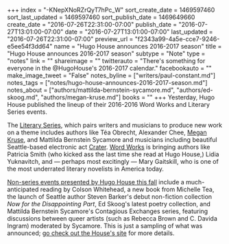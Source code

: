 +++
index = "-KNepXNoRZrQyT7hPc_W"
sort_create_date = 1469597460
sort_last_updated = 1469597460
sort_publish_date = 1469649660
create_date = "2016-07-26T22:31:00-07:00"
publish_date = "2016-07-27T13:01:00-07:00"
date = "2016-07-27T13:01:00-07:00"
last_updated = "2016-07-26T22:31:00-07:00"
preview_url = "f2343a99-4a5e-cce7-9246-e5ee54f3dd64"
name = "Hugo House announces 2016-2017 season"
title = "Hugo House announces 2016-2017 season"
subtype = "Note"
type = "notes"
link = ""
shareimage = ""
twitterauto = "There's something for everyone in the @HugoHouse's 2016-2017 calendar."
facebookauto = ""
make_image_tweet = "False"
notes_byline = ["writers/paul-constant.md"]
notes_tags = ["notes/hugo-house-announces-2016-2017-season.md"]
notes_about = ["authors/mattilda-bernstein-sycamore.md", "authors/ed-skoog.md", "authors/megan-kruse.md"]
books = ""
+++
Yesterday, Hugo House published the lineup of their 2016-2016 Word Works and Literary Series events. 

The [Literary Series](https://hugohouse.org/upcoming-events/hugo-literary-series/), which pairs writers and musicians to produce new work on a theme includes authors like Téa Obrecht, Alexander Chee, [Megan Kruse](http://www.seattlereviewofbooks.com/reviews/tolstoys-unhappy-family-moves-to-the-northwest/), and Mattilda Bernstein Sycamore and musicians including beautiful Seattle-based electronic act [Crater](https://soundcloud.com/crater). [Word Works](https://hugohouse.org/upcoming-events/word-works/) is bringing authors like Patricia Smith (who kicked ass the last time she read at Hugo House,) Lidia Yuknavitch, and — perhaps most excitingly — Mary Gaitskill, who is one of the most underrated literary novelists in America today. 

[Non-series events presented by Hugo House this fall](https://hugohouse.org/upcoming-events/listing/) include a much-anticipated reading by Colson Whitehead, a new book from Michelle Tea, the launch of Seattle author Steven Barker's debut non-fiction collection *Now for the Disappointing Part*, Ed Skoog's latest poetry collection, and Mattilda Bernstein Sycamore's Contagious Exchanges series, featuring discussions between queer artists (such as Rebecca Brown and C. Davida Ingram) moderated by Sycamore. This is just a sampling of what was announced; [go check out the House's site](https://hugohouse.org/upcoming-events/listing/) for more details.